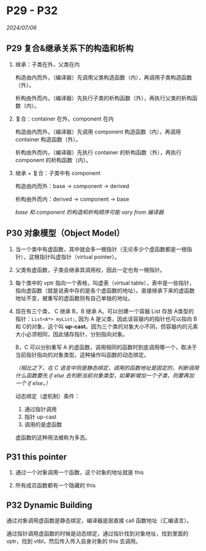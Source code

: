 # P29 - P32

*2024/07/06*

## P29 复合&继承关系下的构造和析构

1. 继承：子类在外，父类在内

	构造由内而外，（编译器）先调用父类构造函数（内），再调用子类构造函数（外）。
	
	析构由外而内，（编译器）先执行子类的析构函数（外），再执行父类的析构函数（内）。
	
2. 复合：container 在外，component 在内

	构造由内而外，（编译器）先调用 component 构造函数（内），再调用 container 构造函数（外）。
	
	析构由外而内，（编译器）先执行 container 的析构函数（外），再执行component 的析构函数（内）。

3. 继承 + 复合：子类中有 component

	构造由内而外：base -> component -> derived
	
	析构由外而内：derived -> component -> base
	
	*base 和 component 的构造和析构顺序可能 vary from 编译器*
	
## P30 对象模型（Object Model）

1. 当一个类中有虚函数，其中就会多一根指针（无论多少个虚函数都是一根指针），这根指针叫虚指针（virtual pointer）。

2. 父类有虚函数，子类会继承其调用权，因此一定也有一根指针。

3. 每个类中的 vptr 指向一个表格，叫虚表（virtual table），表中是一些指针，指向虚函数（就是说表中存的是各个虚函数的地址）。直接继承下来的虚函数地址不变，被重写的虚函数则有自己单独的地址。
4. 现在有三个类， C 继承 B，B 继承 A。可以创建一个容器 List 存放 A类型的指针：```List<A*> myList;```, 因为 A 是父类，因此该容器内的指针也可以指向 B 和 C的对象，这个叫 **up-cast**。因为三个类的对象大小不同，但容器内的元素大小必须相同，因此储存指针，分别指向对象。

	B，C 可以分别重写 A 的虚函数，调用相同的函数时到底调用哪一个，取决于当前指针指向的对象类型。这种操作叫函数的动态绑定。
	
	*（相比之下，在 C 语言中则是静态绑定，调用的函数地址是固定的，判断调用什么函数要先 if else 去判断当前对象类型，如果新增加一个子类，则要再加一个 if else。）*
	
	动态绑定（虚机制）条件：
	1. 通过指针调用
	2. 指针 up-cast
	3. 调用的是虚函数
	
	虚函数的这种用法被称为多态。
	
## P31 this pointer

1. 通过一个对象调用一个函数，这个对象的地址就是 this

2. 所有成员函数都有一个隐藏的 this 
	
## P32 Dynamic Building

通过对象调用虚函数是静态绑定，编译器底层直接 call 函数地址（汇编语言）。

通过指针调用虚函数的时候是动态绑定，通过指针找到对象地址，找到里面的 vptr，找到 vtbl，然后传入传入自身对象的 this 去调用。


	

	